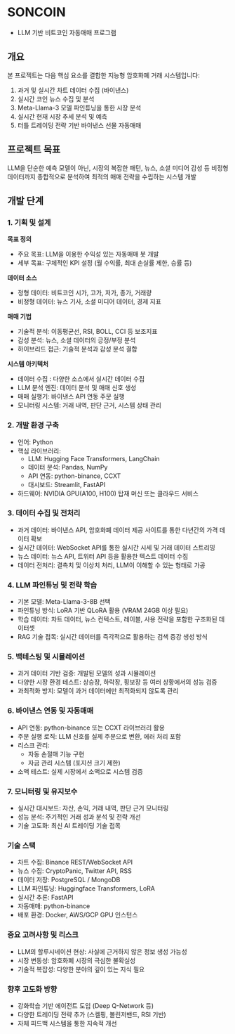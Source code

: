 # SONCOIN
- LLM 기반 비트코인 자동매매 프로그램

## 개요

본 프로젝트는 다음 핵심 요소를 결합한 지능형 암호화폐 거래 시스템입니다:

1. 과거 및 실시간 차트 데이터 수집 (바이낸스)
2. 실시간 코인 뉴스 수집 및 분석
3. Meta-Llama-3 모델 파인튜닝을 통한 시장 분석
4. 실시간 현재 시장 추세 분석 및 예측
5. 터틀 트레이딩 전략 기반 바이낸스 선물 자동매매

## 프로젝트 목표

LLM을 단순한 예측 모델이 아닌, 시장의 복잡한 패턴, 뉴스, 소셜 미디어 감성 등 비정형 데이터까지 종합적으로 분석하여 최적의 매매 전략을 수립하는 시스템 개발

## 개발 단계

### 1. 기획 및 설계

**목표 정의**

- 주요 목표: LLM을 이용한 수익성 있는 자동매매 봇 개발
- 세부 목표: 구체적인 KPI 설정 (월 수익률, 최대 손실률 제한, 승률 등)

**데이터 소스**

- 정형 데이터: 비트코인 시가, 고가, 저가, 종가, 거래량
- 비정형 데이터: 뉴스 기사, 소셜 미디어 데이터, 경제 지표

**매매 기법**

- 기술적 분석: 이동평균선, RSI, BOLL, CCI 등 보조지표
- 감성 분석: 뉴스, 소셜 데이터의 긍정/부정 분석
- 하이브리드 접근: 기술적 분석과 감성 분석 결합

**시스템 아키텍처**

- 데이터 수집 : 다양한 소스에서 실시간 데이터 수집
- LLM 분석 엔진: 데이터 분석 및 매매 신호 생성
- 매매 실행기: 바이낸스 API 연동 주문 실행
- 모니터링 시스템: 거래 내역, 판단 근거, 시스템 상태 관리

### 2. 개발 환경 구축

- 언어: Python
- 핵심 라이브러리:
    - LLM: Hugging Face Transformers, LangChain
    - 데이터 분석: Pandas, NumPy
    - API 연동: python-binance, CCXT
    - 대시보드: Streamlit, FastAPI
- 하드웨어: NVIDIA GPU(A100, H100) 탑재 머신 또는 클라우드 서비스

### 3. 데이터 수집 및 전처리

- 과거 데이터: 바이낸스 API, 암호화폐 데이터 제공 사이트를 통한 다년간의 가격 데이터 확보
- 실시간 데이터: WebSocket API를 통한 실시간 시세 및 거래 데이터 스트리밍
- 뉴스 데이터: 뉴스 API, 트위터 API 등을 활용한 텍스트 데이터 수집
- 데이터 전처리: 결측치 및 이상치 처리, LLM이 이해할 수 있는 형태로 가공

### 4. LLM 파인튜닝 및 전략 학습

- 기본 모델: Meta-Llama-3-8B 선택
- 파인튜닝 방식: LoRA 기반 QLoRA 활용 (VRAM 24GB 이상 필요)
- 학습 데이터: 차트 데이터, 뉴스 컨텍스트, 레이블, 사용 전략을 포함한 구조화된 데이터셋
- RAG 기술 접목: 실시간 데이터를 즉각적으로 활용하는 검색 증강 생성 방식

### 5. 백테스팅 및 시뮬레이션

- 과거 데이터 기반 검증: 개발된 모델의 성과 시뮬레이션
- 다양한 시장 환경 테스트: 상승장, 하락장, 횡보장 등 여러 상황에서의 성능 검증
- 과최적화 방지: 모델이 과거 데이터에만 최적화되지 않도록 관리

### 6. 바이낸스 연동 및 자동매매

- API 연동: python-binance 또는 CCXT 라이브러리 활용
- 주문 실행 로직: LLM 신호를 실제 주문으로 변환, 에러 처리 포함
- 리스크 관리:
    - 자동 손절매 기능 구현
    - 자금 관리 시스템 (포지션 크기 제한)
- 소액 테스트: 실제 시장에서 소액으로 시스템 검증

### 7. 모니터링 및 유지보수

- 실시간 대시보드: 자산, 손익, 거래 내역, 판단 근거 모니터링
- 성능 분석: 주기적인 거래 성과 분석 및 전략 개선
- 기술 고도화: 최신 AI 트레이딩 기술 접목

### 기술 스택

- 차트 수집: Binance REST/WebSocket API
- 뉴스 수집: CryptoPanic, Twitter API, RSS
- 데이터 저장: PostgreSQL / MongoDB
- LLM 파인튜닝: Huggingface Transformers, LoRA
- 실시간 추론: FastAPI
- 자동매매: python-binance
- 배포 환경: Docker, AWS/GCP GPU 인스턴스

### 중요 고려사항 및 리스크

- LLM의 할루시네이션 현상: 사실에 근거하지 않은 정보 생성 가능성
- 시장 변동성: 암호화폐 시장의 극심한 불확실성
- 기술적 복잡성: 다양한 분야의 깊이 있는 지식 필요

### 향후 고도화 방향

- 강화학습 기반 에이전트 도입 (Deep Q-Network 등)
- 다양한 트레이딩 전략 추가 (스켈핑, 볼린저밴드, RSI 기반)
- 자체 피드백 시스템을 통한 지속적 개선